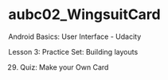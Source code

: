 # aubc02_WingsuitCard
Android Basics: User Interface - Udacity

Lesson 3: Practice Set: Building layouts

29. Quiz: Make your Own Card

